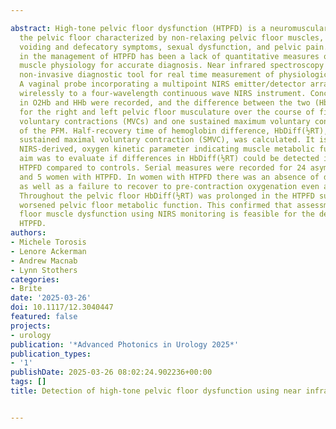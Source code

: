 ---
abstract: High-tone pelvic floor dysfunction (HTPFD) is a neuromuscular disorder of
  the pelvic floor characterized by non-relaxing pelvic floor muscles, resulting in
  voiding and defecatory symptoms, sexual dysfunction, and pelvic pain. A challenge
  in the management of HTPFD has been a lack of quantitative measures of pelvic floor
  muscle physiology for accurate diagnosis. Near infrared spectroscopy (NIRS) is a
  non-invasive diagnostic tool for real time measurement of physiologic muscle parameters.
  A vaginal probe incorporating a multipoint NIRS emitter/detector array was linked
  wirelessly to a four-wavelength continuous wave NIRS instrument. Concentration changes
  in O2Hb and HHb were recorded, and the difference between the two (HbDiff) was calculated
  for the right and left pelvic floor musculature over the course of five maximum
  voluntary contractions (MVCs) and one sustained maximum voluntary contraction (SMVC)
  of the PFM. Half-recovery time of hemoglobin difference, HbDiff(½RT), following
  sustained maximal voluntary contraction (SMVC), was calculated. It is a validated,
  NIRS-derived, oxygen kinetic parameter indicating muscle metabolic function. The
  aim was to evaluate if differences in HbDiff(½RT) could be detected in women with
  HTPFD compared to controls. Serial measures were recorded for 24 asymptomatic control
  and 5 women with HTPFD. In women with HTPFD there was an absence of desaturation
  as well as a failure to recover to pre-contraction oxygenation even after relaxation.
  Throughout the pelvic floor HbDiff(½RT) was prolonged in the HTPFD subjects, indicating
  worsened pelvic floor metabolic function. This confirmed that assessment of pelvic
  floor muscle dysfunction using NIRS monitoring is feasible for the detection of
  HTPFD.
authors:
- Michele Torosis
- Lenore Ackerman
- Andrew Macnab
- Lynn Stothers
categories:
- Brite
date: '2025-03-26'
doi: 10.1117/12.3040447
featured: false
projects:
- urology
publication: '*Advanced Photonics in Urology 2025*'
publication_types:
- '1'
publishDate: 2025-03-26 08:02:24.902236+00:00
tags: []
title: Detection of high-tone pelvic floor dysfunction using near infrared spectroscopy

---
